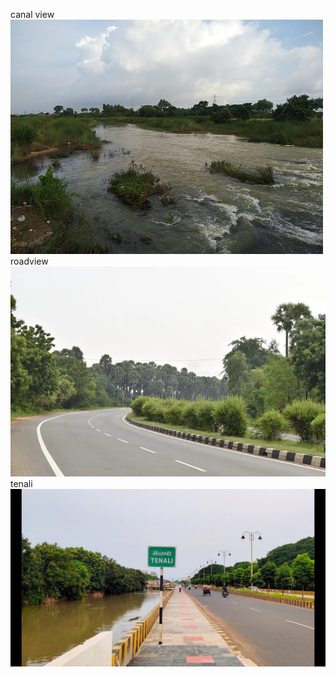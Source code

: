 canal view
![image alt](https://github.com/vennela123-ven/Tenali_village-website/blob/0a0eabfeba531692e039740b09c01bd1b5c56f64/canal%20view.jpg)
roadview
![image alt](https://github.com/vennela123-ven/Tenali_village-website/blob/f257e195b183173695d07795ccb733eb7e0804da/roadview.webp)
tenali
![image alt](https://github.com/vennela123-ven/Tenali_village-website/blob/931716d9381d86a6bf060b2023e7a3dae2218f8d/tenali.jpg)

